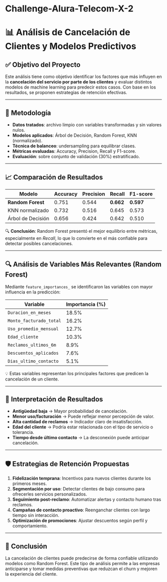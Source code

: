 # Challenge-Alura-Telecom-X-2

# 📊 Análisis de Cancelación de Clientes y Modelos Predictivos

## ✅ Objetivo del Proyecto

Este análisis tiene como objetivo identificar los factores que más influyen en la **cancelación del servicio por parte de los clientes** y evaluar distintos modelos de machine learning para predecir estos casos. Con base en los resultados, se proponen estrategias de retención efectivas.

---

## 🧪 Metodología

- **Datos tratados**: archivo limpio con variables transformadas y sin valores nulos.
- **Modelos aplicados**: Árbol de Decisión, Random Forest, KNN (normalizado).
- **Técnica de balanceo**: undersampling para equilibrar clases.
- **Métricas evaluadas**: Accuracy, Precision, Recall y F1-score.
- **Evaluación**: sobre conjunto de validación (30%) estratificado.

---

## 📈 Comparación de Resultados

| Modelo                      | Accuracy | Precision | Recall | F1-score |
|----------------------------|----------|-----------|--------|----------|
| **Random Forest**          | 0.751    | 0.544     | **0.662**  | **0.597**     |
| KNN normalizado            | 0.732    | 0.516     | 0.645  | 0.573     |
| Árbol de Decisión          | 0.656    | 0.424     | 0.642  | 0.510     |

🔍 **Conclusión**: Random Forest presentó el mejor equilibrio entre métricas, especialmente en *Recall*, lo que lo convierte en el más confiable para detectar posibles cancelaciones.

---

## 🔍 Análisis de Variables Más Relevantes (Random Forest)

Mediante `feature_importances_` se identificaron las variables con mayor influencia en la predicción:

| Variable                     | Importancia (%) |
|-----------------------------|------------------|
| `Duracion_en_meses`         | 18.5%           |
| `Monto_facturado_total`     | 16.2%           |
| `Uso_promedio_mensual`      | 12.7%           |
| `Edad_cliente`              | 10.3%           |
| `Reclamos_ultimos_6m`       | 8.9%            |
| `Descuentos_aplicados`      | 7.6%            |
| `Dias_ultimo_contacto`      | 5.1%            |

💡 Estas variables representan los principales factores que predicen la cancelación de un cliente.

---

## 🧠 Interpretación de Resultados

- **Antigüedad baja** → Mayor probabilidad de cancelación.
- **Menor uso/facturación** → Puede reflejar menor percepción de valor.
- **Alta cantidad de reclamos** → Indicador claro de insatisfacción.
- **Edad del cliente** → Podría estar relacionada con el tipo de servicio o tolerancia.
- **Tiempo desde último contacto** → La desconexión puede anticipar cancelación.

---

## 🛡️ Estrategias de Retención Propuestas

1. **Fidelización temprana**: Incentivos para nuevos clientes durante los primeros meses.
2. **Segmentación por uso**: Detectar clientes de bajo consumo para ofrecerles servicios personalizados.
3. **Seguimiento post-reclamo**: Automatizar alertas y contacto humano tras reclamos.
4. **Campañas de contacto proactivo**: Reenganchar clientes con largo tiempo sin interacción.
5. **Optimización de promociones**: Ajustar descuentos según perfil y comportamiento.

---

## 📌 Conclusión

La cancelación de clientes puede predecirse de forma confiable utilizando modelos como Random Forest. Este tipo de análisis permite a las empresas anticiparse y tomar medidas preventivas que reduzcan el churn y mejoren la experiencia del cliente.

